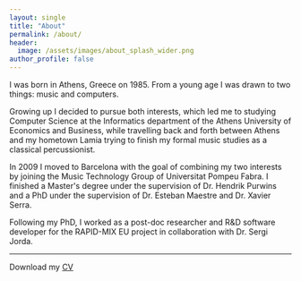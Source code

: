 ```yaml
---
layout: single
title: "About"
permalink: /about/
header:
  image: /assets/images/about_splash_wider.png
author_profile: false
---
```


I was born in Athens, Greece on 1985. From a young age I was drawn to two things: music and computers.

Growing up I decided to pursue both interests, which led me to studying Computer Science at the Informatics department of the Athens University of Economics and Business, while travelling back and forth between Athens and my hometown Lamia trying to finish my formal music studies as a classical percussionist.

In 2009 I moved to Barcelona with the goal of combining my two interests by joining the Music Technology Group of Universitat Pompeu Fabra. I finished a Master's degree under the supervision of Dr. Hendrik Purwins and a PhD under the supervision of Dr. Esteban Maestre and Dr. Xavier Serra. 

Following my PhD, I worked as a post-doc researcher and R&D software developer for the RAPID-MIX EU project in collaboration with Dr. Sergi Jorda.

---

Download my [CV](..\assets\other\Panos_Papiotis_CV.pdf)
